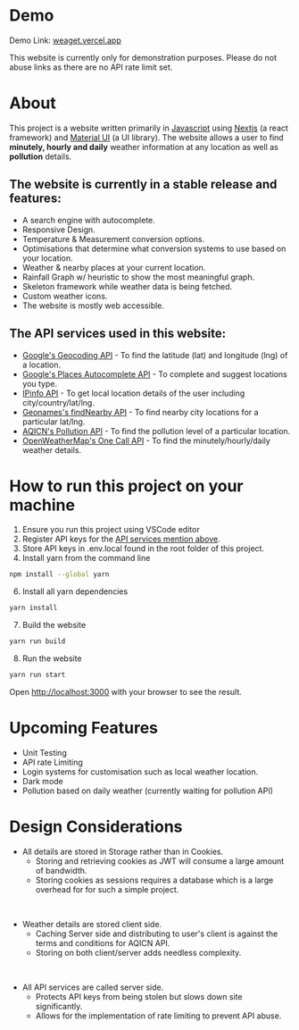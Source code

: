 
[1]: https://en.wikipedia.org/wiki/JavaScript
[2]: https://nextjs.org/
[3]: https://mui.com/
[4]: https://developers.google.com/maps/documentation/geocoding/overview
[5]: https://developers.google.com/maps/documentation/javascript/places-autocomplete
[6]: https://ipinfo.io/
[7]: http://www.geonames.org/export/web-services.html
[8]: https://aqicn.org/api/
[9]: https://openweathermap.org/api/one-call-api

# Demo

Demo Link: [weaget.vercel.app](http://weaget.vercel.app)

This website is currently only for demonstration purposes. Please do not abuse links as there are no API rate limit set.

# About
This project is a website written primarily in [Javascript][1] using [Nextjs][2] (a react framework) and [Material UI][3] (a UI library). The website allows a user to find <b>minutely, hourly and daily</b> weather information at any location as well as <b>pollution</b> details.

## The website is currently in a stable release and features:
- A search engine with autocomplete.
- Responsive Design.
- Temperature & Measurement conversion options.
- Optimisations that determine what conversion systems to use based on your location.
- Weather & nearby places at your current location.
- Rainfall Graph w/ heuristic to show the most meaningful graph.
- Skeleton framework while weather data is being fetched.
- Custom weather icons.
- The website is mostly web accessible.

## The API services used in this website:
- [Google's Geocoding API][4] - To find the latitude (lat) and longitude (lng) of a location.
- [Google's Places Autocomplete API][5] - To complete and suggest locations you type.
- [IPinfo API][6] - To get local location details of the user including city/country/lat/lng.
- [Geonames's findNearby API][7] - To find nearby city locations for a particular lat/lng.
- [AQICN's Pollution API][8] - To find the pollution level of a particular location.
- [OpenWeatherMap's One Call API][9] - To find the minutely/hourly/daily weather details.

# How to run this project on your machine
1. Ensure you run this project using VSCode editor
2. Register API keys for the [API services mention above](#the-api-services-used-in-this-website).
4. Store API keys in .env.local found in the root folder of this project.
5. Install yarn from the command line 
```bash
npm install --global yarn
```
6. Install all yarn dependencies 
```bash
yarn install
```
7. Build the website

```bash
yarn run build
```

8. Run the website
```bash
yarn run start
```

Open [http://localhost:3000](http://localhost:3000) with your browser to see the result.


# Upcoming Features

- Unit Testing
- API rate Limiting
- Login systems for customisation such as local weather location.
- Dark mode
- Pollution based on daily weather (currently waiting for pollution API)

# Design Considerations
- All details are stored in Storage rather than in Cookies. 
    - Storing and retrieving cookies as JWT will consume a large amount of bandwidth. 
    - Storing cookies as sessions requires a database which is a large overhead for for such a simple project.

<br>

- Weather details are stored client side. 
    - Caching Server side and distributing to user's client is against the terms and conditions for AQICN API.
    - Storing on both client/server adds needless complexity.

<br> 

- All API services are called server side.
    - Protects API keys from being stolen but slows down site significantly.
    - Allows for the implementation of rate limiting to prevent API abuse.
